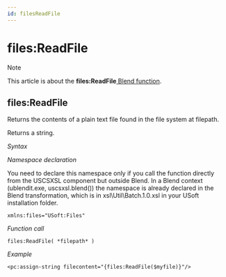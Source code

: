 ```yaml
---
id: filesReadFile
---
```


# files:ReadFile



> [!NOTE]
> This article is about the **files:ReadFile**[ Blend function](/docs/Repositories/Blend%20functions).

## **files:ReadFile**


Returns the contents of a plain text file found in the file system at filepath.

Returns a string.

*Syntax*

*Namespace declaration*

You need to declare this namespace only if you call the function directly from the USCSXSL component but outside Blend. In a Blend context (ublendit.exe, uscsxsl.blend()) the namespace is already declared in the Blend transformation, which is in xsl\\Util\\Batch.1.0.xsl in your USoft installation folder.

```
xmlns:files="USoft:Files"
```

*Function call*

```
files:ReadFile( *filepath* )
```

*Example*

```language-xml
<pc:assign-string filecontent="{files:ReadFile($myfile)}"/>
```

 